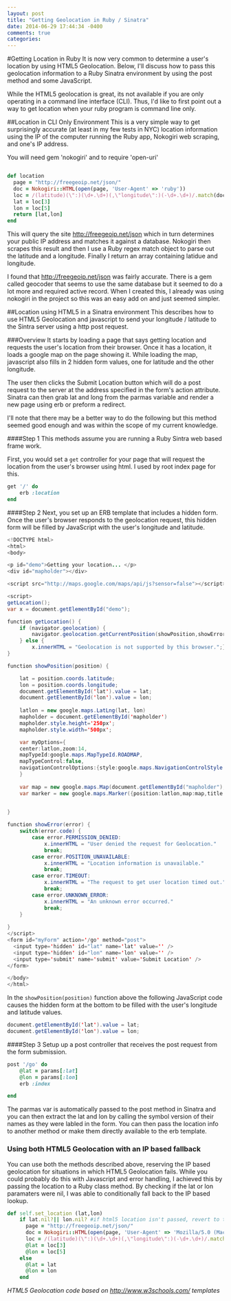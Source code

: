 ```yaml
---
layout: post
title: "Getting Geolocation in Ruby / Sinatra"
date: 2014-06-29 17:44:34 -0400
comments: true
categories: 
---
```


#Getting Location in Ruby
It is now very common to determine a user's location by using HTML5 Geolocation. Below, I'll discuss how to pass this geolocation information to a Ruby Sinatra environment by using the post method and some JavaScript. 

While the HTML5 geolocation is great, its not available if you are only operating in a command line interface (CLI). Thus, I'd like to first point out a way to get location when your ruby program is command line only. 

##Location in CLI Only Environment 
This is a very simple way to get surprisingly accurate (at least in my few tests in NYC) location information using the IP of the computer running the Ruby app, Nokogiri web scraping, and one's IP address.

You will need gem 'nokogiri' and to require 'open-uri'
```ruby

def location
  page = "http://freegeoip.net/json/"
  doc = Nokogiri::HTML(open(page, 'User-Agent' => 'ruby'))
  loc = /(latitude)(\":)(\d+.\d+)(,\"longitude\":)(-\d+.\d+)/.match(doc.text)
  lat = loc[3]
  lon = loc[5]
  return [lat,lon]
end
```

This will query the site http://freegeoip.net/json which in turn determines your public IP address and matches it against a database. Nokogiri then scrapes this result and then I use a Ruby regex match object to parse out the latitude and a longitude. Finally I return an array containing latidue and longitude.

I found that http://freegeoip.net/json was fairly accurate. There is a gem called geocoder that seems to use the same database but it seemed to do a lot more and required active record. When I created this, I already was using nokogiri in the project so this was an easy add on and just seemed simpler.

##Location using HTML5 in a Sinatra environment
This describes how to use HTML5 Geolocation and javascript to send your longitude / latitude to the Sintra server using a http post request.

###Overview
It starts by loading a page that says getting location and requests the user's location from their browser. Once it has a location, it loads a google map on the page showing it. While loading the map, javascript also fills in 2 hidden form values, one for latitude and the other longitude. 

The user then clicks the Submit Location button which will do a post request to the server at the address specified in the form's action attribute. Sinatra can then grab lat and long from the parmas variable and render a new page using erb or preform a redirect. 

I'll note that there may be a better way to do the following but this method seemed good enough and was within the scope of my current knowledge. 

####Step 1
This methods assume you are running a Ruby Sintra web based frame work. 

First, you would set a `get` controller for your page that will request the location from the user's browser using html. I used by root index page for this. 
```ruby 
get '/' do
    erb :location
end
```
####Step 2
Next, you set up an ERB template that includes a hidden form. Once the user's browser responds to the geolocation request, this hidden form will be filled by JavaScript with the user's longitude and latitude.

```java
<!DOCTYPE html>
<html>
<body>

<p id="demo">Getting your location... </p>
<div id="mapholder"></div>

<script src="http://maps.google.com/maps/api/js?sensor=false"></script>

<script>
getLocation();
var x = document.getElementById("demo");

function getLocation() {
    if (navigator.geolocation) {
        navigator.geolocation.getCurrentPosition(showPosition,showError);
    } else { 
        x.innerHTML = "Geolocation is not supported by this browser.";}
}

function showPosition(position) {

    lat = position.coords.latitude;
    lon = position.coords.longitude;
    document.getElementById('lat').value = lat;
    document.getElementById('lon').value = lon;
 
    latlon = new google.maps.LatLng(lat, lon)
    mapholder = document.getElementById('mapholder')
    mapholder.style.height='250px';
    mapholder.style.width='500px';

    var myOptions={
    center:latlon,zoom:14,
    mapTypeId:google.maps.MapTypeId.ROADMAP,
    mapTypeControl:false,
    navigationControlOptions:{style:google.maps.NavigationControlStyle.SMALL}
    }
    
    var map = new google.maps.Map(document.getElementById("mapholder"),myOptions);
    var marker = new google.maps.Marker({position:latlon,map:map,title:"You are here!"});

    
}

function showError(error) {
    switch(error.code) {
        case error.PERMISSION_DENIED:
            x.innerHTML = "User denied the request for Geolocation."
            break;
        case error.POSITION_UNAVAILABLE:
            x.innerHTML = "Location information is unavailable."
            break;
        case error.TIMEOUT:
            x.innerHTML = "The request to get user location timed out."
            break;
        case error.UNKNOWN_ERROR:
            x.innerHTML = "An unknown error occurred."
            break;
    }
    
}
</script>
<form id="myForm" action='/go' method="post">
  <input type='hidden' id="lat" name='lat' value='' />
  <input type='hidden' id="lon" name='lon' value='' />
  <input type='submit' name='submit' value='Submit Location' />
</form>

</body>
</html>
``` 
In the `showPosition(position)` function above the following JavaScript code causes the hidden form at the bottom to be filled with the user's longitude and latitude values. 
```java
document.getElementById('lat').value = lat;
document.getElementById('lon').value = lon;
```
####Step 3
Setup up a post controller that receives the post request from the form submission. 

```ruby
post '/go' do
    @lat = params[:lat]
    @lon = params[:lon]
    erb :index  

end
```
The parmas var is automatically passed to the post method in Sinatra  and you can then extract the lat and lon by calling the symbol version of their names as they were labled in the form. You can then pass the location info to another method or make them directly available to the erb template.  

### Using both HTML5 Geolocation with an IP based fallback
You can use both the methods described above, reserving the IP based geolocation for situations in which HTML5 Geolocation fails. While you could probably do this with Javascript and error handling, I achieved this by passing the location to a Ruby class method. By checking if the lat or lon paramaters were nil, I was able to conditionally fall back to the IP based lookup.

```ruby
def self.set_location (lat,lon)
    if lat.nil?|| lon.nil? #if html5 location isn't passed, revert to this method
      page = "http://freegeoip.net/json/"
      doc = Nokogiri::HTML(open(page, 'User-Agent' => 'Mozilla/5.0 (Macintosh; Intel Mac OS X 10_9_3) AppleWebKit/537.36 (KHTML, like Gecko) Chrome/35.0.1916.153 Safari/537.36'))
      loc = /(latitude)(\":)(\d+.\d+)(,\"longitude\":)(-\d+.\d+)/.match(doc.text)
      @lat = loc[3]
      @lon = loc[5]
    else
      @lat = lat
      @lon = lon
    end
```

*HTML5 Geolocation code based on http://www.w3schools.com/ templates*